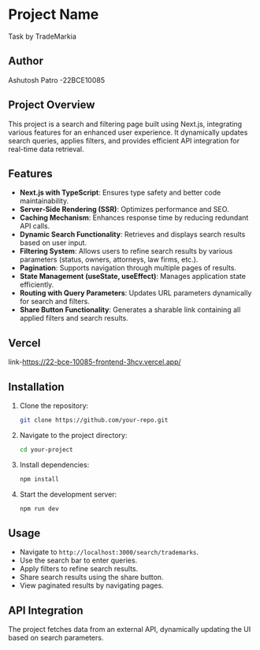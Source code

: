 # Project Name
Task by TradeMarkia
## Author
Ashutosh Patro -22BCE10085

## Project Overview
This project is a search and filtering page built using Next.js, integrating various features for an enhanced user experience. It dynamically updates search queries, applies filters, and provides efficient API integration for real-time data retrieval.

## Features
- **Next.js with TypeScript**: Ensures type safety and better code maintainability.
- **Server-Side Rendering (SSR)**: Optimizes performance and SEO.
- **Caching Mechanism**: Enhances response time by reducing redundant API calls.
- **Dynamic Search Functionality**: Retrieves and displays search results based on user input.
- **Filtering System**: Allows users to refine search results by various parameters (status, owners, attorneys, law firms, etc.).
- **Pagination**: Supports navigation through multiple pages of results.
- **State Management (useState, useEffect)**: Manages application state efficiently.
- **Routing with Query Parameters**: Updates URL parameters dynamically for search and filters.
- **Share Button Functionality**: Generates a sharable link containing all applied filters and search results.

## Vercel
link-https://22-bce-10085-frontend-3hcv.vercel.app/

## Installation
1. Clone the repository:
   ```sh
   git clone https://github.com/your-repo.git
   ```
2. Navigate to the project directory:
   ```sh
   cd your-project
   ```
3. Install dependencies:
   ```sh
   npm install
   ```
4. Start the development server:
   ```sh
   npm run dev
   ```

## Usage
- Navigate to `http://localhost:3000/search/trademarks`.
- Use the search bar to enter queries.
- Apply filters to refine search results.
- Share search results using the share button.
- View paginated results by navigating pages.


## API Integration
The project fetches data from an external API, dynamically updating the UI based on search parameters.



